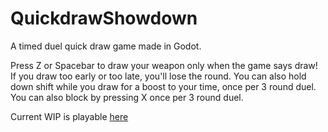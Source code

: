 # QuickdrawShowdown
 A timed duel quick draw game made in Godot.
 
 Press Z or Spacebar to draw your weapon only when the game says draw! If you draw too early or too late, you'll lose the round. You can also hold down shift while you draw for a boost to your time, once per 3 round duel.
 You can also block by pressing X once per 3 round duel.
 
 Current WIP is playable [here](https://zami77.github.io/QuickdrawShowdown/)

